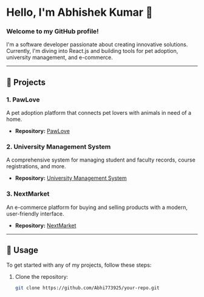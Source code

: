 # Hello, I'm Abhishek Kumar 👋

### Welcome to my GitHub profile!

I'm a software developer passionate about creating innovative solutions. Currently, I'm diving into React.js and building tools for pet adoption, university management, and e-commerce.

---

## 🌟 Projects

### 1. **PawLove**
A pet adoption platform that connects pet lovers with animals in need of a home.
- **Repository:** [PawLove](https://github.com/Abhi773925/PawLove)

### 2. **University Management System**
A comprehensive system for managing student and faculty records, course registrations, and more.
- **Repository:** [University Management System](https://github.com/Abhi773925/University-Management-System)

### 3. **NextMarket**
An e-commerce platform for buying and selling products with a modern, user-friendly interface.
- **Repository:** [NextMarket](https://github.com/Abhi773925/NextMarket)

---

## 🚀 Usage

To get started with any of my projects, follow these steps:

1. Clone the repository:
   ```bash
   git clone https://github.com/Abhi773925/your-repo.git
